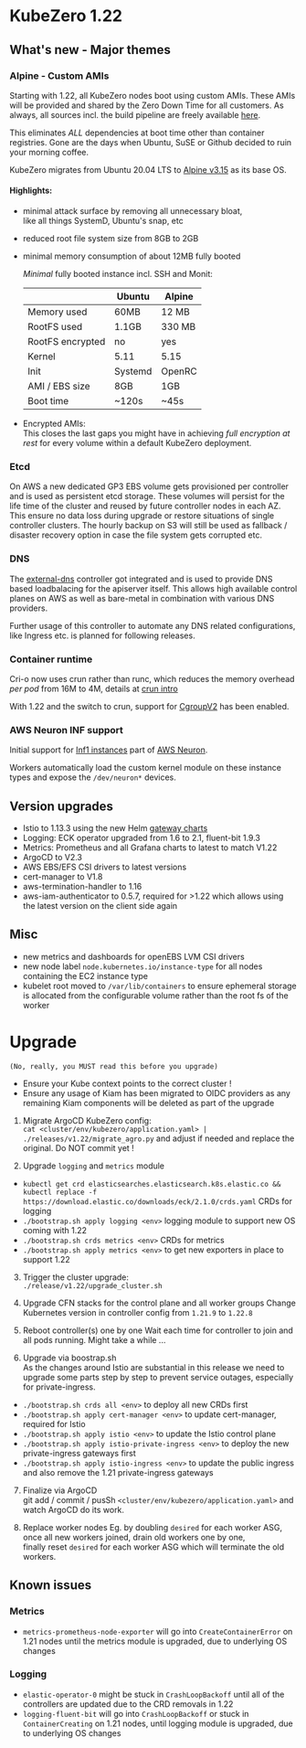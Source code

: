 # KubeZero 1.22

## What's new - Major themes

### Alpine - Custom AMIs
Starting with 1.22, all KubeZero nodes boot using custom AMIs. These AMIs will be provided and shared by the Zero Down Time for all customers. As always, all sources incl. the build pipeline are freely available [here](https://git.zero-downtime.net/ZeroDownTime/alpine-zdt-images).

This eliminates *ALL* dependencies at boot time other than container registries. Gone are the days when Ubuntu, SuSE or Github decided to ruin your morning coffee.  

KubeZero migrates from Ubuntu 20.04 LTS to [Alpine v3.15](https://www.alpinelinux.org/releases/) as its base OS.  
#### Highlights:
- minimal attack surface by removing all unnecessary bloat,  
like all things SystemD, Ubuntu's snap, etc
- reduced root file system size from 8GB to 2GB
- minimal memory consumption of about 12MB fully booted

  *Minimal* fully booted instance incl. SSH and Monit:

  | | Ubuntu | Alpine|
  |-|--------|-----|
  | Memory used | 60MB | 12 MB |
  | RootFS used | 1.1GB | 330 MB |
  | RootFS encrypted | no | yes |
  | Kernel | 5.11 | 5.15 |
  | Init | Systemd | OpenRC |
  | AMI / EBS size | 8GB | 1GB |
  | Boot time | ~120s | ~45s |

- Encrypted AMIs:  
This closes the last gaps you might have in achieving *full encryption at rest* for every volume within a default KubeZero deployment. 

### Etcd
On AWS a new dedicated GP3 EBS volume gets provisioned per controller and is used as persistent etcd storage. These volumes will persist for the life time of the cluster and reused by future controller nodes in each AZ.  
This ensure no data loss during upgrade or restore situations of single controller clusters. The hourly backup on S3 will still be used as fallback / disaster recovery option in case the file system gets corrupted etc.  


### DNS
The [external-dns](https://github.com/kubernetes-sigs/external-dns) controller got integrated and is used to provide DNS based loadbalacing for the apiserver itself. This allows high available control planes on AWS as well as bare-metal in combination with various DNS providers.  

Further usage of this controller to automate any DNS related configurations, like Ingress etc. is planned for following releases.

### Container runtime
Cri-o now uses crun rather than runc, which reduces the memory overhead *per pod* from 16M to 4M, details at [crun intro](https://www.redhat.com/sysadmin/introduction-crun)  

With 1.22 and the switch to crun, support for [CgroupV2](https://www.kernel.org/doc/Documentation/cgroup-v2.txt) has been enabled.

### AWS Neuron INF support
Initial support for [Inf1 instances](https://aws.amazon.com/ec2/instance-types/inf1/) part of [AWS Neuron](https://aws.amazon.com/machine-learning/neuron/).  

Workers automatically load the custom kernel module on these instance types and expose the `/dev/neuron*` devices.

## Version upgrades
- Istio to 1.13.3 using the new Helm [gateway charts](https://istio.io/latest/docs/setup/additional-setup/gateway/)
- Logging: ECK operator upgraded from 1.6 to 2.1, fluent-bit 1.9.3
- Metrics: Prometheus and all Grafana charts to latest to match V1.22
- ArgoCD to V2.3
- AWS EBS/EFS CSI drivers to latest versions
- cert-manager to V1.8
- aws-termination-handler to 1.16
- aws-iam-authenticator to 0.5.7, required for >1.22 which allows using the latest version on the client side again

## Misc
- new metrics and dashboards for openEBS LVM CSI drivers
- new node label `node.kubernetes.io/instance-type` for all nodes containing the EC2 instance type
- kubelet root moved to `/var/lib/containers` to ensure ephemeral storage is allocated from the configurable volume rather than the root fs of the worker


# Upgrade
`(No, really, you MUST read this before you upgrade)`

- Ensure your Kube context points to the correct cluster !
- Ensure any usage of Kiam has been migrated to OIDC providers as any remaining Kiam components will be deleted as part of the upgrade

1. Migrate ArgoCD KubeZero config:  
  `cat <cluster/env/kubezero/application.yaml> | ./releases/v1.22/migrate_agro.py` and adjust if needed and replace the original. Do NOT commit yet !

2. Upgrade `logging` and `metrics` module
- `kubectl get crd elasticsearches.elasticsearch.k8s.elastic.co && kubectl replace -f https://download.elastic.co/downloads/eck/2.1.0/crds.yaml` CRDs for logging  
- `./bootstrap.sh apply logging <env>` logging module to support new OS coming with 1.22  
- `./bootstrap.sh crds metrics <env>` CRDs for metrics
- `./bootstrap.sh apply metrics <env>` to get new exporters in place to support 1.22

3. Trigger the cluster upgrade:  
`./release/v1.22/upgrade_cluster.sh`

4. Upgrade CFN stacks for the control plane and all worker groups
Change Kubernetes version in controller config from `1.21.9` to `1.22.8`

5. Reboot controller(s) one by one
Wait each time for controller to join and all pods running.
Might take a while ...

6. Upgrade via boostrap.sh  
As the changes around Istio are substantial in this release we need to upgrade some parts step by step to prevent service outages, especially for private-ingress.

- `./bootstrap.sh crds all <env>` to deploy all new CRDs first  
- `./bootstrap.sh apply cert-manager <env>` to update cert-manager, required for Istio  
- `./bootstrap.sh apply istio <env>` to update the Istio control plane  
- `./bootstrap.sh apply istio-private-ingress <env>` to deploy the new private-ingress gateways first
- `./bootstrap.sh apply istio-ingress <env>` to update the public ingress and also remove the 1.21 private-ingress gateways

7. Finalize via ArgoCD  
  git add / commit / pusSh `<cluster/env/kubezero/application.yaml>` and watch ArgoCD do its work.

8. Replace worker nodes
Eg. by doubling `desired` for each worker ASG,  
once all new workers joined, drain old workers one by one,  
finally reset `desired` for each worker ASG which will terminate the old workers.

## Known issues

### Metrics
- `metrics-prometheus-node-exporter` will go into `CreateContainerError`
on 1.21 nodes until the metrics module is upgraded, due to underlying OS changes

### Logging
- `elastic-operator-0` might be stuck in `CrashLoopBackoff` until all of the controllers are updated due to the CRD removals in 1.22
- `logging-fluent-bit` will go into `CrashLoopBackoff` or stuck in `ContainerCreating` on 1.21 nodes, until logging module is upgraded, due to underlying OS changes
